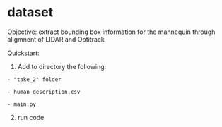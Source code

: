 # dataset
Objective: extract bounding box information for the mannequin through aligmnent of LIDAR and Optitrack 

Quickstart:
  1. Add to directory the following:
     
    - "take_2" folder
     
    - human_description.csv
    
    - main.py

  
  2. run code



  
